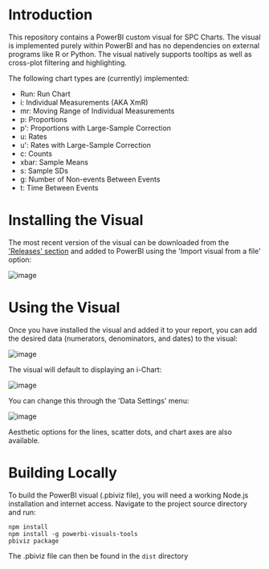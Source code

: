 # Introduction 
This repository contains a PowerBI custom visual for SPC Charts. The visual is implemented purely within PowerBI and has no dependencies on external programs like R or Python. The visual natively supports tooltips as well as cross-plot filtering and highlighting.

The following chart types are (currently) implemented:

  - Run: Run Chart
  - i: Individual Measurements (AKA XmR)
  - mr: Moving Range of Individual Measurements
  - p: Proportions
  - p': Proportions with Large-Sample Correction
  - u: Rates
  - u': Rates with Large-Sample Correction
  - c: Counts
  - xbar: Sample Means
  - s: Sample SDs
  - g: Number of Non-events Between Events
  - t: Time Between Events

# Installing the Visual

The most recent version of the visual can be downloaded from the ['Releases' section](https://github.com/AUS-DOH-Safety-and-Quality/PowerBI-SPC/releases/tag/latest) and added to PowerBI using the 'Import visual from a file' option:

![image](https://user-images.githubusercontent.com/27717896/128833977-51ae139d-43f2-4d32-8c8c-4cdcabc2bdaf.png)

# Using the Visual

Once you have installed the visual and added it to your report, you can add the desired data (numerators, denominators, and dates) to the visual:

![image](https://user-images.githubusercontent.com/27717896/177291124-2215ff5b-d81c-4195-a948-e6fa2d20a544.png)

The visual will default to displaying an i-Chart:

![image](https://user-images.githubusercontent.com/27717896/177291187-a8d8b875-e083-4d49-93f8-b4fbcdf4eebb.png)

You can change this through the 'Data Settings' menu:

![image](https://user-images.githubusercontent.com/27717896/177291297-35346801-d049-4c05-86c1-41ee5cc51f9d.png)

Aesthetic options for the lines, scatter dots, and chart axes are also available.

# Building Locally

To build the PowerBI visual (.pbiviz file), you will need a working Node.js installation and internet access. Navigate to the project source directory and run:
```
npm install
npm install -g powerbi-visuals-tools
pbiviz package
```

The .pbiviz file can then be found in the `dist` directory

